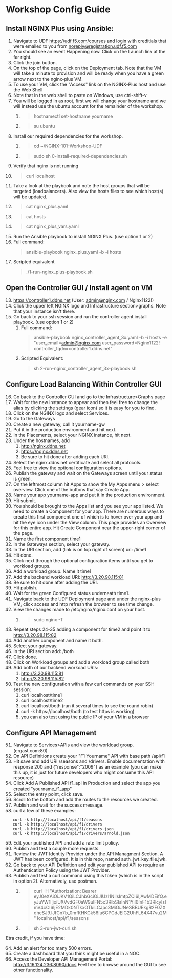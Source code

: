 # Workshop Config Guide

## Install NGINX Plus using Ansible:

1. Navigate to UDF <https://udf.f5.com/courses> and login with creditials that were emailed to you from noreply@registration.udf.f5.com
2. You should see an event Happening now. Click on the Launch link at the far right.
3. Click the join button.
4. On the top of the page, click on the Deployment tab. Note that the VM will take a minute to provision and will be ready when you have a green arrow next to the nginx-plus VM.
5. To use your VM, click the "Access" link on the NGINX-Plus host and use the Web Shell
6. Note that in the web shell to paste on Windows, use ctrl-shift-v
7. You will be logged in as root, first we will change your hostname and we will instead use the ubuntu account for the remainder of the workshop.
   1. >hostnamectl set-hostname yourname
   2. >su ubuntu
8. Install our required dependencies for the workshop.
   1. >cd ~/NGINX-101-Workshop-UDF
   2. >sudo sh 0-install-required-dependencies.sh
9.  Verify that nginx is not running
   1.  >curl localhost
10. Take a look at the playbook and note the host groups that will be targeted (loadbalancers). Also view the hosts files to see which host(s) will be updated. 
   3. >cat nginx_plus.yaml
   4. >cat hosts
   5. >cat nginx_plus_vars.yaml
11. Run the Ansible playbook to install NGINX Plus. (use option 1 or 2)
   6. Full command: 
         >ansible-playbook nginx_plus.yaml -b -i hosts
   7.  Scripted equivalent
         >./1-run-nginx_plus-playbook.sh

## Open the Controller GUI / Install agent on VM

13. <https://controller1.ddns.net> (User: admin@nginx.com / Nginx1122!)
14. Click the upper left NGINX logo and Infrastructure section>graphs. Note that your instance isn't there. 
15. Go back to your ssh session and run the controller agent install playbook. (use option 1 or 2)
    1. Full command: 
       >ansible-playbook nginx_controller_agent_3x.yaml -b -i hosts -e "user_email=admin@nginx.com user_password=Nginx1122! controller_fqdn=controller1.ddns.net"
    2. Scripted Equivalent: 
       >sh 2-run-nginx_controller_agent_3x-playbook.sh

## Configure Load Balancing Within Controller GUI

16. Go back to the Controller GUI and go to the Infrastructure>Graphs page
17. Wait for the new instance to appear and then feel free to change the alias by clicking the settings (gear icon) so it is easy for you to find.
18. Click on the NGINX logo and select Services. 
19. Go to the Gateways
20. Create a new gateway, call it yourname-gw
21. Put it in the production environment and hit next.
22. In the Placements, select your NGINX instance, hit next.
23. Under the hostnames, add 
    1.  http://nginx.ddns.net 
    2.  https://nginx.ddns.net 
    3.  Be sure to hit done after adding each URI.
24. Select the nginx.ddns.net certificate and select all protocols.
25. Feel free to view the optional configuration options.
26. Publish the gateway and wait on the Gateways screen until your status is green.
27. On the leftmost column hit Apps to show the My Apps menu > select overview. Click one of the buttons that say Create App.
28. Name your app yourname-app and put it in the production environment. 
29. Hit submit.
30. You should be brought to the Apps list and you see your app listed. We need to create a Component for your app. There are numerous ways to create this first component one of which is to hover over your app and hit the eye icon under the View column. This page provides an Overview for this entire app. Hit Create Component near the upper-right corner of the page.
31. Name the first component time1
32. In the Gateways section, select your gateway.
33. In the URI section, add (link is on top right of screen) uri: /time1
34. Hit done. 
35. Click next through the optional configuration items until you get to workload groups.
36. Add a workload group. Name it time1
37. Add the backend workload URI: http://3.20.98.115:81
38. Be sure to hit done after adding the URI.
39. Hit publish.
40. Wait for the green Configured status underneath time1. 
41. Navigate back to the UDF Deployment page and under the nginx-plus VM, click access and http refresh the browser to see time change.
42. View the changes made to /etc/nginx/nginx.conf on your host. 
    1.  >sudo nginx -T
43. Repeat steps 24-35 adding a component for time2 and point it to http://3.20.98.115:82
44. Add another component and name it both.
45. Select your gateway. 
46. In the URI section add: /both 
47. Click done.
48. Click on Workload groups and add a workload group called both
49. Add both of our backend workoad URIs:
    1.  http://3.20.98.115:81
    2.  http://3.20.98.115:82
50. Test the new configuration with a few curl commands on your SSH session:
    1.  curl localhost/time1
    2.  curl localhost/time2
    3.  curl localhost/both (run it several times to see the round robin)
    4.  curl -k https://localhost/both (to test https is working)
    5.  you can also test using the public IP of your VM in a browser

## Configure API Management

51. Navigate to Services>APIs and view the workload group. (ergast.com:80)
52. On API Definitions create your "F1 Yourname" API with base path /api/f1
53. Hit save and add URI /seasons and /drivers. Enable documentation with response 200 and {"response":"2009"} as an example (you can make this up, it is just for future developers who might consume this API resource)
54. Click Add A Published API f1_api in Production and select the app you created "yourname_f1_app"
55. Select the entry point, click save.
56. Scroll to the bottom and add the routes to the resources we created.
57. Publish and wait for the success message.
58. curl a few of these examples:
```
   curl -k http://localhost/api/f1/seasons
   curl -k http://localhost/api/f1/drivers
   curl -k http://localhost/api/f1/drivers.json
   curl -k http://localhost/api/f1/drivers/arnold.json
```

59. Edit your published API and add a rate limit policy.
60. Publish and test a couple more requests.
61. Review the JWT Identity Provider under the API Managment Section. A JWT has been configured. It is in this repo, named auth_jwt_key_file.jwk.
62. Go back to your API Definition and edit your published API to require an Authentication Policy using the JWT Provider. 
63. Publish and test a curl command using this token (which is in the script in option 2). Alternatively, use postman.
    1.  >curl -H "Authorization: Bearer eyJ0eXAiOiJKV1QiLCJhbGciOiJIUzI1NiIsImtpZCI6IjAwMDEifQ.eyJuYW1lIjoiUXVvdGF0aW9uIFN5c3RlbSIsInN1YiI6InF1b3RlcyIsImV4cCI6IjE2MDk0NTkxOTkiLCJpc3MiOiJNeSBBUEkgR2F0ZXdheSJ9.lJfCn7b_0mfKHKGk56Iu6CPGdJElG2UhFL64X47vu2M" localhost/api/f1/seasons
    2.  >sh 3-run-jwt-curl.sh



Etra credit, if you have time:

64. Add an alert for too many 500 errors.
65. Create a dashboard that you think might be useful in a NOC.
66. Access the Developer API Management Portal: <http://3.16.124.236:8090/docs>
Feel free to browse around the GUI to see other functionality. 
